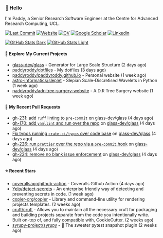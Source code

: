 ### 👋 Hello

I'm Paddy, a Senior Research Software Engineer at the Centre for Advanced
Research Computing, UCL.

[![Last Commit](https://img.shields.io/github/last-commit/paddyroddy/paddyroddy/main?label=updated)](https://github.com/paddyroddy)
[![Website](https://img.shields.io/badge/GitHub%20Pages-222?logo=githubpages&logoColor=fff&style=for-the-badge&style=flat)](https://paddyroddy.github.io)
[![CV](https://img.shields.io/badge/CV-PDF-pink.svg)](https://paddyroddy.github.io/cv)
[![Google Scholar](https://img.shields.io/badge/Google%20Scholar-4285F4?logo=googlescholar&logoColor=fff&style=for-the-badge&style=flat)](https://scholar.google.com/citations?user=OFigHUwAAAAJ)
[![Linkedin](https://img.shields.io/badge/LinkedIn-0A66C2?logo=linkedin&logoColor=fff&style=for-the-badge&style=flat)](https://www.linkedin.com/in/patrickjamesroddy)

[![GitHub Stats Dark](https://github-readme-stats-paddyroddy.vercel.app/api?username=paddyroddy&disable_animations=true&hide_border=true&hide_title=true&include_all_commits=true&rank_icon=github&show=prs_merged,reviews&show_icons=true&theme=tokyonight)](https://github.com/paddyroddy/paddyroddy#gh-dark-mode-only)
[![GitHub Stats Light](https://github-readme-stats-paddyroddy.vercel.app/api?username=paddyroddy&disable_animations=true&hide_border=true&hide_title=true&include_all_commits=true&rank_icon=github&show=prs_merged,reviews&show_icons=true&theme=default)](https://github.com/paddyroddy/paddyroddy#gh-light-mode-only)

#### 👷 Explore My Current Projects

- [glass-dev/glass](https://github.com/glass-dev/glass) - Generator for Large Scale Structure
  (2 days ago)
- [paddyroddy/dotfiles](https://github.com/paddyroddy/dotfiles) - My dotfiles
  (3 days ago)
- [paddyroddy/paddyroddy.github.io](https://github.com/paddyroddy/paddyroddy.github.io) - Personal website
  (1 week ago)
- [astro-informatics/sleplet](https://github.com/astro-informatics/sleplet) - Slepian Scale-Discretised Wavelets in Python
  (1 week ago)
- [paddyroddy/adr-tree-surgery-website](https://github.com/paddyroddy/adr-tree-surgery-website) - A.D.R Tree Surgery website
  (1 week ago)

#### 🔨 My Recent Pull Requests

- [gh-231: add `ruff` linting to `pre-commit`](https://github.com/glass-dev/glass/pull/232) on [glass-dev/glass](https://github.com/glass-dev/glass)
  (4 days ago)
- [gh-170: add `yamllint` and run over the repo](https://github.com/glass-dev/glass/pull/230) on [glass-dev/glass](https://github.com/glass-dev/glass)
  (4 days ago)
- [Fix typos running `crate-ci/typos` over code base](https://github.com/glass-dev/glass/pull/229) on [glass-dev/glass](https://github.com/glass-dev/glass)
  (4 days ago)
- [gh-226: run `prettier` over the repo via a `pre-commit` hook](https://github.com/glass-dev/glass/pull/227) on [glass-dev/glass](https://github.com/glass-dev/glass)
  (4 days ago)
- [gh-224: remove no blank issue enforcement](https://github.com/glass-dev/glass/pull/225) on [glass-dev/glass](https://github.com/glass-dev/glass)
  (4 days ago)

#### ⭐ Recent Stars

- [coverallsapp/github-action](https://github.com/coverallsapp/github-action) - Coveralls Github Action
  (4 days ago)
- [Yelp/detect-secrets](https://github.com/Yelp/detect-secrets) - An enterprise friendly way of detecting and preventing secrets in code.
  (1 week ago)
- [copier-org/copier](https://github.com/copier-org/copier) - Library and command-line utility for rendering projects templates.
  (2 weeks ago)
- [cruft/cruft](https://github.com/cruft/cruft) - Allows you to maintain all the necessary cruft for packaging and building projects separate from the code you intentionally write. Built on-top of, and fully compatible with, CookieCutter.
  (2 weeks ago)
- [syrupy-project/syrupy](https://github.com/syrupy-project/syrupy) - :pancakes: The sweeter pytest snapshot plugin
  (2 weeks ago)
